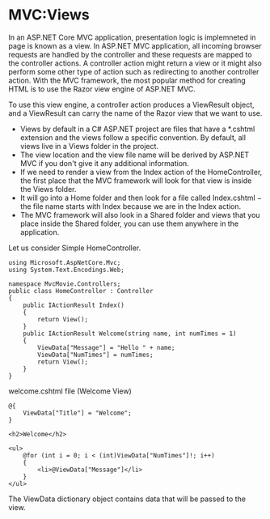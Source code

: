 
# MVC:Views
In an ASP.NET Core MVC application, presentation logic is implemneted in page is known as a view. In ASP.NET MVC application, all incoming browser requests are handled by the controller and these requests are mapped to the controller actions. A controller action might return a view or it might also perform some other type of action such as redirecting to another controller action. With the MVC framework, the most popular method for creating HTML is to use the Razor view engine of ASP.NET MVC.

To use this view engine, a controller action produces a ViewResult object, and a ViewResult can carry the name of the Razor view that we want to use.

- Views by default in a C# ASP.NET project are files that have a *.cshtml extension and the views follow a specific convention. By default, all views live in a Views folder in the project.
- The view location and the view file name will be derived by ASP.NET MVC if you don't give it any additional information.
- If we need to render a view from the Index action of the HomeController, the first place that the MVC framework will look for that view is inside the Views folder.
- It will go into a Home folder and then look for a file called Index.cshtml − the file name starts with Index because we are in the Index action.
- The MVC framework will also look in a Shared folder and views that you place inside the Shared folder, you can use them anywhere in the application.

Let us consider Simple HomeController.

```
using Microsoft.AspNetCore.Mvc;
using System.Text.Encodings.Web;

namespace MvcMovie.Controllers;
public class HomeController : Controller
{
    public IActionResult Index()
    {
        return View();
    }
    public IActionResult Welcome(string name, int numTimes = 1)
    {
        ViewData["Message"] = "Hello " + name;
        ViewData["NumTimes"] = numTimes;
        return View();
    }
}
```


welcome.cshtml file (Welcome View)


```
@{
    ViewData["Title"] = "Welcome";
}

<h2>Welcome</h2>

<ul>
    @for (int i = 0; i < (int)ViewData["NumTimes"]!; i++)
    {
        <li>@ViewData["Message"]</li>
    }
</ul>
```
The ViewData dictionary object contains data that will be passed to the view.

